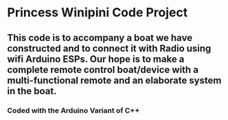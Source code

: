 # Princess Winipini Code Project
## This code is to accompany a boat we have constructed and to connect it with Radio using wifi Arduino ESPs. Our hope is to make a complete remote control boat/device with a multi-functional remote and an elaborate system in the boat.
### Coded with the Arduino Variant of C++
